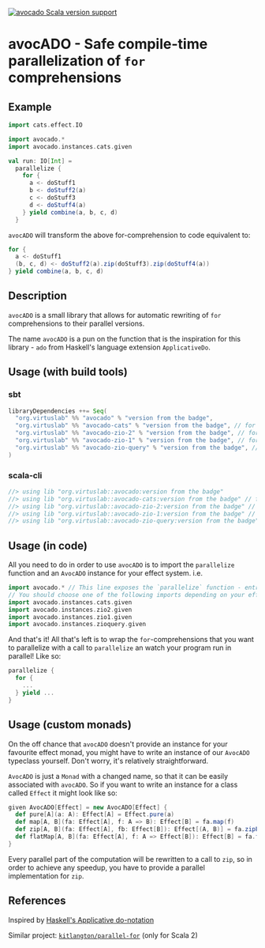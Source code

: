 [![avocado Scala version support](https://index.scala-lang.org/virtuslab/avocado/avocado/latest-by-scala-version.svg?platform=jvm)](https://index.scala-lang.org/virtuslab/avocado/avocado)

# avocADO - Safe compile-time parallelization of `for` comprehensions

## Example

```scala
import cats.effect.IO

import avocado.*
import avocado.instances.cats.given

val run: IO[Int] =
  parallelize {
    for {
      a <- doStuff1
      b <- doStuff2(a)
      c <- doStuff3
      d <- doStuff4(a)
    } yield combine(a, b, c, d)
  }
```

`avocADO` will transform the above for-comprehension to code equivalent to:
```scala
for {
  a <- doStuff1
  (b, c, d) <- doStuff2(a).zip(doStuff3).zip(doStuff4(a))
} yield combine(a, b, c, d)
```

## Description

`avocADO` is a small library that allows for automatic rewriting of `for` comprehensions to their parallel versions.

The name `avocADO` is a pun on the function that is the inspiration for this library - `ado` from Haskell's language extension `ApplicativeDo`.

## Usage (with build tools)

### sbt

```scala
libraryDependencies ++= Seq(
  "org.virtuslab" %% "avocado" % "version from the badge",
  "org.virtuslab" %% "avocado-cats" % "version from the badge", // for Cats
  "org.virtuslab" %% "avocado-zio-2" % "version from the badge", // for ZIO 2.x
  "org.virtuslab" %% "avocado-zio-1" % "version from the badge", // for ZIO 1.x,
  "org.virtuslab" %% "avocado-zio-query" % "version from the badge", // for ZIO Query
)
```

### scala-cli

```scala
//> using lib "org.virtuslab::avocado:version from the badge"
//> using lib "org.virtuslab::avocado-cats:version from the badge" // for Cats
//> using lib "org.virtuslab::avocado-zio-2:version from the badge" // for ZIO 2.x
//> using lib "org.virtuslab::avocado-zio-1:version from the badge" // for ZIO 1.x
//> using lib "org.virtuslab::avocado-zio-query:version from the badge" // for ZIO Query
```

## Usage (in code)

All you need to do in order to use `avocADO` is to import the `parallelize` function and an `AvocADO` instance for your effect system. i.e.
```scala
import avocado.* // This line exposes the `parallelize` function - entrypoint of the library
// You should choose one of the following imports depending on your effect system of choice
import avocado.instances.cats.given
import avocado.instances.zio2.given
import avocado.instances.zio1.given
import avocado.instances.zioquery.given
```

And that's it! All that's left is to wrap the `for`-comprehensions that you want to parallelize with a call to `parallelize` an watch your program run in parallel! Like so:
```scala
parallelize {
  for {
    ...
  } yield ...
}
```

## Usage (custom monads)

On the off chance that `avocADO` doesn't provide an instance for your favourite effect monad, you might have to write an instance of our `AvocADO` typeclass yourself. Don't worry, it's relatively straightforward.

`AvocADO` is just a `Monad` with a changed name, so that it can be easily associated with `avocADO`. So if you want to write an instance for a class called `Effect` it might look like so:
```scala
given AvocADO[Effect] = new AvocADO[Effect] {
  def pure[A](a: A): Effect[A] = Effect.pure(a)
  def map[A, B](fa: Effect[A], f: A => B): Effect[B] = fa.map(f)
  def zip[A, B](fa: Effect[A], fb: Effect[B]): Effect[(A, B)] = fa.zipPar(fb) // This is the most important method
  def flatMap[A, B](fa: Effect[A], f: A => Effect[B]): Effect[B] = fa.flatMap(f)
}
```

Every parallel part of the computation will be rewritten to a call to `zip`, so in order to achieve any speedup, you have to provide a parallel implementation for `zip`.

## References

Inspired by [Haskell's Applicative do-notation](https://gitlab.haskell.org/ghc/ghc/-/wikis/applicative-do)

Similar project: [`kitlangton/parallel-for`](https://github.com/kitlangton/parallel-for) (only for Scala 2)

